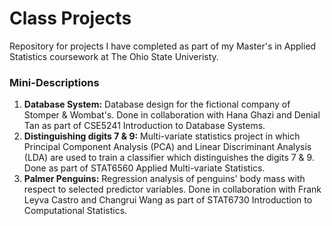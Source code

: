 # Class Projects
Repository for projects I have completed as part of my Master's in Applied Statistics coursework at The Ohio State Univeristy.
### Mini-Descriptions
1) **Database System:** Database design for the fictional company of Stomper & Wombat's. Done in collaboration with Hana Ghazi and Denial Tan as part of CSE5241 Introduction to Database Systems.
2) **Distinguishing digits 7 & 9:** Multi-variate statistics project in which Principal Component Analysis (PCA) and Linear Discriminant Analysis (LDA) are used to train a classifier which distinguishes the digits 7 & 9. Done as part of STAT6560 Applied Multi-variate Statistics.
3) **Palmer Penguins:** Regression analysis of penguins' body mass with respect to selected predictor variables. Done in collaboration with Frank Leyva Castro and Changrui Wang as part of STAT6730 Introduction to Computational Statistics.
